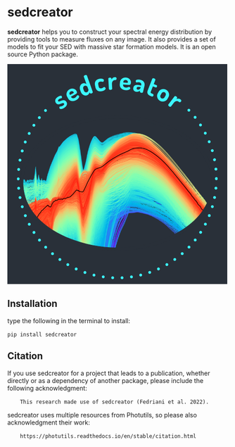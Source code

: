 # sedcreator

**sedcreator** helps you to construct your spectral energy distribution
by providing tools to measure fluxes on any image. It also provides a set
of models to fit your SED with massive star formation models.
It is an open source Python package.

![alt text](https://github.com/fedriani/sedcreator/raw/main/sedcreator_logo.png)


## Installation

type the following in the terminal to install:

```
pip install sedcreator
```

## Citation

If you use sedcreator for a project that leads to a publication, whether directly or as a dependency of another package, please include the following acknowledgment:

```
    This research made use of sedcreator (Fedriani et al. 2022).
```

sedcreator uses multiple resources from Photutils, so please also acknowledgment their work:

```
    https://photutils.readthedocs.io/en/stable/citation.html
```
